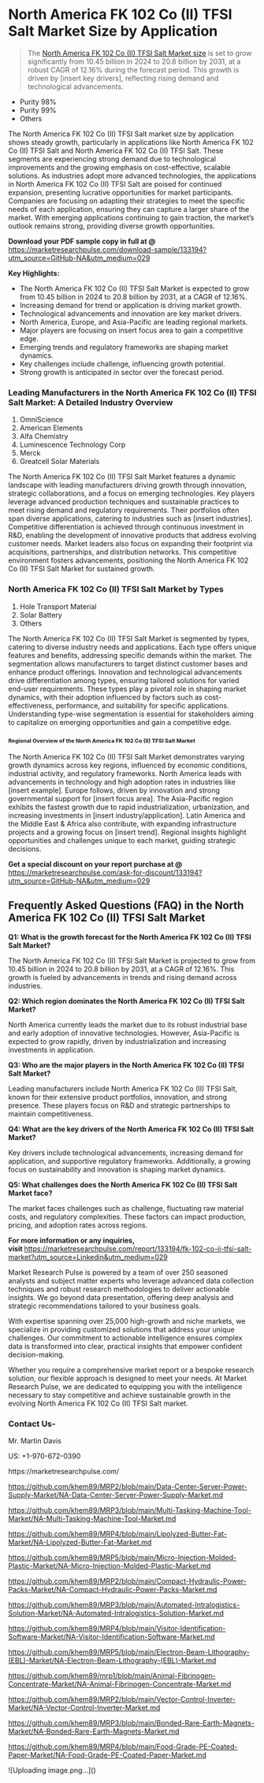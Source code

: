 <h1>North America FK 102 Co (II) TFSI Salt Market&nbsp;Size by Application</h1><blockquote><p>The <a href="https://marketresearchpulse.com/download-sample/133194?utm_source=GitHub-NA&amp;utm_medium=029">North America FK 102 Co (II) TFSI Salt Market size</a> is set to grow significantly from 10.45 billion in 2024 to 20.8 billion by 2031, at a robust CAGR of 12.16% during the forecast period. This growth is driven by [insert key drivers], reflecting rising demand and technological advancements.</p></blockquote><ul><li>Purity 98%<li> Purity 99%<li> Others</li></ul><p>The North America FK 102 Co (II) TFSI Salt market size by application shows steady growth, particularly in applications like North America FK 102 Co (II) TFSI Salt and North America FK 102 Co (II) TFSI Salt. These segments are experiencing strong demand due to technological improvements and the growing emphasis on cost-effective, scalable solutions. As industries adopt more advanced technologies, the applications in North America FK 102 Co (II) TFSI Salt are poised for continued expansion, presenting lucrative opportunities for market participants. Companies are focusing on adapting their strategies to meet the specific needs of each application, ensuring they can capture a larger share of the market. With emerging applications continuing to gain traction, the market’s outlook remains strong, providing diverse growth opportunities.</p><p><strong>Download your PDF sample copy in full at @ </strong><a href="https://marketresearchpulse.com/download-sample/133194?utm_source=GitHub-NA&amp;utm_medium=029">https://marketresearchpulse.com/download-sample/133194?utm_source=GitHub-NA&amp;utm_medium=029</a></p><p><strong>Key Highlights: </strong></p><ul><li>The North America FK 102 Co (II) TFSI Salt Market is expected to grow from 10.45 billion in 2024 to 20.8 billion by 2031, at a CAGR of 12.16%.</li><li>Increasing demand for trend or application is driving market growth.</li><li>Technological advancements and innovation are key market drivers.</li><li>North America, Europe, and Asia-Pacific are leading regional markets.</li><li>Major players are focusing on insert focus area to gain a competitive edge.</li><li>Emerging trends and regulatory frameworks are shaping market dynamics.</li><li>Key challenges include challenge, influencing growth potential.</li><li>Strong growth is anticipated in sector over the forecast period.</li></ul><h3>Leading Manufacturers in the North America FK 102 Co (II) TFSI Salt Market: A Detailed Industry Overview</h3><ol><li>OmniScience</li><li>American Elements</li><li>Alfa Chemistry</li><li>Luminescence Technology Corp</li><li>Merck</li><li>Greatcell Solar Materials</li></ol><div class="flex max-w-full flex-col flex-grow"><div class="min-h-8 text-message flex w-full flex-col items-end gap-2 whitespace-normal break-words [.text-message+&amp;]:mt-5" dir="auto" data-message-author-role="assistant" data-message-id="fd8432e4-4910-450d-b182-61b7bfb0a01f" data-message-model-slug="gpt-4o"><div class="flex w-full flex-col gap-1 empty:hidden first:pt-[3px]"><div class="markdown prose w-full break-words dark:prose-invert light"><p>The North America FK 102 Co (II) TFSI Salt Market features a dynamic landscape with leading manufacturers driving growth through innovation, strategic collaborations, and a focus on emerging technologies. Key players leverage advanced production techniques and sustainable practices to meet rising demand and regulatory requirements. Their portfolios often span diverse applications, catering to industries such as [insert industries]. Competitive differentiation is achieved through continuous investment in R&amp;D, enabling the development of innovative products that address evolving customer needs. Market leaders also focus on expanding their footprint via acquisitions, partnerships, and distribution networks. This competitive environment fosters advancements, positioning the North America FK 102 Co (II) TFSI Salt Market for sustained growth.</p></div></div></div></div><h3>North America FK 102 Co (II) TFSI Salt Market by Types</h3><ol><li>Hole Transport Material<li> Solar Battery<li> Others</li></ol><div class="flex max-w-full flex-col flex-grow"><div class="min-h-8 text-message flex w-full flex-col items-end gap-2 whitespace-normal break-words [.text-message+&amp;]:mt-5" dir="auto" data-message-author-role="assistant" data-message-id="084470be-0bb7-4664-bddf-5156b4f41249" data-message-model-slug="gpt-4o-mini"><div class="flex w-full flex-col gap-1 empty:hidden first:pt-[3px]"><div class="markdown prose w-full break-words dark:prose-invert light"><p>The North America FK 102 Co (II) TFSI Salt Market is segmented by types, catering to diverse industry needs and applications. Each type offers unique features and benefits, addressing specific demands within the market. The segmentation allows manufacturers to target distinct customer bases and enhance product offerings. Innovation and technological advancements drive differentiation among types, ensuring tailored solutions for varied end-user requirements. These types play a pivotal role in shaping market dynamics, with their adoption influenced by factors such as cost-effectiveness, performance, and suitability for specific applications. Understanding type-wise segmentation is essential for stakeholders aiming to capitalize on emerging opportunities and gain a competitive edge.</p></div></div></div></div><h3><span style="font-size: 11px;">Regional Overview of the North America FK 102 Co (II) TFSI Salt Market</span></h3><div class="flex max-w-full flex-col flex-grow"><div class="min-h-8 text-message flex w-full flex-col items-end gap-2 whitespace-normal break-words [.text-message+&amp;]:mt-5" dir="auto" data-message-author-role="assistant" data-message-id="e9038762-ce64-4e30-91c9-9bd413514231" data-message-model-slug="gpt-4o-mini"><div class="flex w-full flex-col gap-1 empty:hidden first:pt-[3px]"><div class="markdown prose w-full break-words dark:prose-invert light"><p>The North America FK 102 Co (II) TFSI Salt Market demonstrates varying growth dynamics across key regions, influenced by economic conditions, industrial activity, and regulatory frameworks. North America leads with advancements in technology and high adoption rates in industries like [insert example]. Europe follows, driven by innovation and strong governmental support for [insert focus area]. The Asia-Pacific region exhibits the fastest growth due to rapid industrialization, urbanization, and increasing investments in [insert industry/application]. Latin America and the Middle East &amp; Africa also contribute, with expanding infrastructure projects and a growing focus on [insert trend]. Regional insights highlight opportunities and challenges unique to each market, guiding strategic decisions.</p></div></div></div></div><p><strong>Get a special discount on your report purchase at @ </strong><a href="https://marketresearchpulse.com/ask-for-discount/133194?utm_source=GitHub-NA&amp;utm_medium=029">https://marketresearchpulse.com/ask-for-discount/133194?utm_source=GitHub-NA&amp;utm_medium=029</a></p><h2>Frequently Asked Questions (FAQ) in the North America FK 102 Co (II) TFSI Salt Market</h2><p><strong>Q1: What is the growth forecast for the North America FK 102 Co (II) TFSI Salt Market?</strong></p><p>The North America FK 102 Co (II) TFSI Salt Market is projected to grow from 10.45 billion in 2024 to 20.8 billion by 2031, at a CAGR of 12.16%. This growth is fueled by advancements in trends and rising demand across industries.</p><p><strong>Q2: Which region dominates the North America FK 102 Co (II) TFSI Salt Market?</strong></p><p>North America currently leads the market due to its robust industrial base and early adoption of innovative technologies. However, Asia-Pacific is expected to grow rapidly, driven by industrialization and increasing investments in application.</p><p><strong>Q3: Who are the major players in the North America FK 102 Co (II) TFSI Salt Market?</strong></p><p>Leading manufacturers include North America FK 102 Co (II) TFSI Salt, known for their extensive product portfolios, innovation, and strong presence. These players focus on R&amp;D and strategic partnerships to maintain competitiveness.</p><p><strong>Q4: What are the key drivers of the North America FK 102 Co (II) TFSI Salt Market?</strong></p><p>Key drivers include technological advancements, increasing demand for application, and supportive regulatory frameworks. Additionally, a growing focus on sustainability and innovation is shaping market dynamics.</p><p><strong>Q5: What challenges does the North America FK 102 Co (II) TFSI Salt Market face?</strong></p><p>The market faces challenges such as challenge, fluctuating raw material costs, and regulatory complexities. These factors can impact production, pricing, and adoption rates across regions.</p><p><strong>For more information or any inquiries, visit&nbsp;</strong><a href="https://marketresearchpulse.com/report/133194/fk-102-co-ii-tfsi-salt-market?utm_source=Linkedin&utm_medium=029">https://marketresearchpulse.com/report/133194/fk-102-co-ii-tfsi-salt-market?utm_source=Linkedin&utm_medium=029</a></p><p>Market Research Pulse is powered by a team of over 250 seasoned analysts and subject matter experts who leverage advanced data collection techniques and robust research methodologies to deliver actionable insights. We go beyond data presentation, offering deep analysis and strategic recommendations tailored to your business goals.</p><p>With expertise spanning over 25,000 high-growth and niche markets, we specialize in providing customized solutions that address your unique challenges. Our commitment to actionable intelligence ensures complex data is transformed into clear, practical insights that empower confident decision-making.</p><p>Whether you require a comprehensive market report or a bespoke research solution, our flexible approach is designed to meet your needs. At Market Research Pulse, we are dedicated to equipping you with the intelligence necessary to stay competitive and achieve sustainable growth in the evolving North America FK 102 Co (II) TFSI Salt market.</p><h3><strong>Contact Us-</strong></h3><p>Mr. Martin Davis</p><p>US: +1-970-672-0390</p><p>https://marketresearchpulse.com/</p><p><a href="https://github.com/khem89/MRP2/blob/main/Data-Center-Server-Power-Supply-Market/NA-Data-Center-Server-Power-Supply-Market.md">https://github.com/khem89/MRP2/blob/main/Data-Center-Server-Power-Supply-Market/NA-Data-Center-Server-Power-Supply-Market.md</a></p><p><a href="https://github.com/khem89/MRP3/blob/main/Multi-Tasking-Machine-Tool-Market/NA-Multi-Tasking-Machine-Tool-Market.md">https://github.com/khem89/MRP3/blob/main/Multi-Tasking-Machine-Tool-Market/NA-Multi-Tasking-Machine-Tool-Market.md</a></p><p><a href="https://github.com/khem89/MRP4/blob/main/Lipolyzed-Butter-Fat-Market/NA-Lipolyzed-Butter-Fat-Market.md">https://github.com/khem89/MRP4/blob/main/Lipolyzed-Butter-Fat-Market/NA-Lipolyzed-Butter-Fat-Market.md</a></p><p><a href="https://github.com/khem89/MRP5/blob/main/Micro-Injection-Molded-Plastic-Market/NA-Micro-Injection-Molded-Plastic-Market.md">https://github.com/khem89/MRP5/blob/main/Micro-Injection-Molded-Plastic-Market/NA-Micro-Injection-Molded-Plastic-Market.md</a></p><p><a href="https://github.com/khem89/MRP2/blob/main/Compact-Hydraulic-Power-Packs-Market/NA-Compact-Hydraulic-Power-Packs-Market.md">https://github.com/khem89/MRP2/blob/main/Compact-Hydraulic-Power-Packs-Market/NA-Compact-Hydraulic-Power-Packs-Market.md</a></p><p><a href="https://github.com/khem89/MRP3/blob/main/Automated-Intralogistics-Solution-Market/NA-Automated-Intralogistics-Solution-Market.md">https://github.com/khem89/MRP3/blob/main/Automated-Intralogistics-Solution-Market/NA-Automated-Intralogistics-Solution-Market.md</a></p><p><a href="https://github.com/khem89/MRP4/blob/main/Visitor-Identification-Software-Market/NA-Visitor-Identification-Software-Market.md">https://github.com/khem89/MRP4/blob/main/Visitor-Identification-Software-Market/NA-Visitor-Identification-Software-Market.md</a></p><p><a href="https://github.com/khem89/MRP5/blob/main/Electron-Beam-Lithography-(EBL)-Market/NA-Electron-Beam-Lithography-(EBL)-Market.md">https://github.com/khem89/MRP5/blob/main/Electron-Beam-Lithography-(EBL)-Market/NA-Electron-Beam-Lithography-(EBL)-Market.md</a></p><p><a href="https://github.com/khem89/mrp1/blob/main/Animal-Fibrinogen-Concentrate-Market/NA-Animal-Fibrinogen-Concentrate-Market.md">https://github.com/khem89/mrp1/blob/main/Animal-Fibrinogen-Concentrate-Market/NA-Animal-Fibrinogen-Concentrate-Market.md</a></p><p><a href="https://github.com/khem89/MRP2/blob/main/Vector-Control-Inverter-Market/NA-Vector-Control-Inverter-Market.md">https://github.com/khem89/MRP2/blob/main/Vector-Control-Inverter-Market/NA-Vector-Control-Inverter-Market.md</a></p><p><a href="https://github.com/khem89/MRP3/blob/main/Bonded-Rare-Earth-Magnets-Market/NA-Bonded-Rare-Earth-Magnets-Market.md">https://github.com/khem89/MRP3/blob/main/Bonded-Rare-Earth-Magnets-Market/NA-Bonded-Rare-Earth-Magnets-Market.md</a></p><p><a href="https://github.com/khem89/MRP4/blob/main/Food-Grade-PE-Coated-Paper-Market/NA-Food-Grade-PE-Coated-Paper-Market.md">https://github.com/khem89/MRP4/blob/main/Food-Grade-PE-Coated-Paper-Market/NA-Food-Grade-PE-Coated-Paper-Market.md</a></p>
![Uploading image.png…]()
